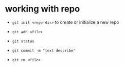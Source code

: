 # working with repo

- `git init <repo-dir>` to create or initialize a new repo

- `git add <file>`

- `git status`


- `git commit -m "text describe"`
- `git rm <file>`

